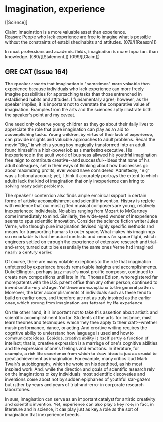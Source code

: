 # Imagination, experience

[[Science]]

Claim: Imagination is a more valuable asset than experience.<br>
Reason: People who lack experience are free to imagine what is possible without the constraints of established habits and attitudes.
(079/[[Reason]])

In most professions and academic fields, imagination is more important than knowledge.
(080/[[Statement]])
(099/[[Claim]])

## GRE CAT (Issue 164)

The speaker asserts that imagination is "sometimes" more valuable than experience because individuals who lack experience can more freely imagine possibilities for approaching tasks than those entrenched in established habits and attitudes.
I fundamentally agree; however, as the speaker implies, it is important not to overstate the comparative value of imagination.
Examples from the arts and the sciences aptly illustrate both the speaker's point and my caveat.

One need only observe young children as they go about their daily lives to appreciate the role that pure imagination can play as an aid to accomplishing tasks.
Young children, by virtue of their lack of experience, can provide insights and valuable approaches to adult problems.
Recall the movie "Big," in which a young boy magically transformed into an adult found himself in a high-power job as a marketing executive.
His inexperience in the adult world of business allowed his youthful imagination free reign to contribute creative--and successful--ideas that none of his adult colleagues, set in their ways of thinking about how businesses go about maximizing profits, ever would have considered.
Admittedly, "Big" was a fictional account; yet, I think it accurately portrays the extent to which adults lack the kind of imagination that only inexperience can bring to solving many adult problems.

The speaker's contention also finds ample empirical support in certain forms of artistic accomplishment and scientific invention.
History is replete with evidence that our most gifted musical composers are young, relatively inexperienced individuals.
Notables ranging from Mozart to McCartney come immediately to mind.
Similarly, the wide-eyed wonder of inexperience seems to spur scientific innovation.
Consider the science fiction writer Jules Verne, who through pure imagination devised highly specific methods and means for transporting humans to outer space.
What makes his imaginings so remarkable is that the actual methods and means for space flight, which engineers settled on through the experience of extensive research and trial-and-error, turned out to be essentially the same ones Verne had imagined nearly a century earlier.

Of course, there are many notable exceptions to the rule that imagination unfettered by experience breeds remarkable insights and accomplishments.
Duke Ellington, perhaps jazz music's most prolific composer, continued to create new compositions until late in life.
Thomas Edison, who registered far more patents with the U.S.
patent office than any other person, continued to invent until a very old age.
Yet these are exceptions to the general pattern.
Moreover, the later accomplishments of individuals such as these tend to build on earlier ones, and therefore are not as truly inspired as the earlier ones, which sprung from imagination less fettered by life experience.

On the other hand, it is important not to take this assertion about artistic and scientific accomplishment too far.
Students of the arts, for instance, must learn theories and techniques, which they then apply to their craft--whether music performance, dance, or acting.
And creative writing requires the cognitive ability to understand how language is used and how to communicate ideas.
Besides, creative ability is itself partly a function of intellect; that is, creative expression is a marriage of one's cognitive abilities and the expression of one's feelings and emotions.
In literature, for example, a rich life experience from which to draw ideas is just as crucial to great achievement as imagination.
For example, many critics laud Mark Twain's autobiography, which he wrote on his deathbed, as his most inspired work.
And, while the direction and goals of scientific research rely on the imaginations of key individuals, most scientific discoveries and inventions come about not by sudden epiphanies of youthful star-gazers but rather by years and years of trial-and-error in corporate research laboratories.

In sum, imagination can serve as an important catalyst for artistic creativity and scientific invention.
Yet, experience can also play a key role; in fact, in literature and in science, it can play just as key a role as the sort of imagination that inexperience breeds.